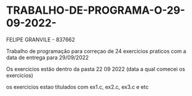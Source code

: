 # TRABALHO-DE-PROGRAMA-O-29-09-2022-

FELIPE GRANVILE - 837662

Trabalho de programação para correçao de 24 exercicios praticos com a data de entrega para 29/09/2022


Os exercicios estão dentro da pasta 22 09 2022 (data a qual comecei os exercicios)



os exercicios estao titulados com ex1.c, ex2.c, ex3.c e etc
